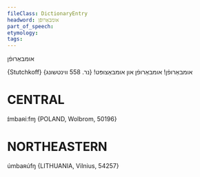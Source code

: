 ```yaml
---
fileClass: DictionaryEntry
headword: אומבאַרופֿן
part_of_speech: 
etymology: 
tags: 
---
```

אומבאַרופֿן

{Stutchkoff}
 אומבאַרופֿן! אומבאַרופֿן און אומבאַצופּט! {נר. 558 ווינטשונג}

CENTRAL
========

ɪ́mbaʀiːfɱ {POLAND, Wolbrom, 50196}

NORTHEASTERN
==============

úmbaʀúfŋ {LITHUANIA, Vilnius, 54257}